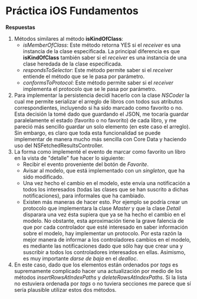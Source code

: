 Práctica iOS Fundamentos
===================



**Respuestas**

 1. Métodos similares al método **isKindOfClass**:
	 - *isMemberOfClass*: Este método retorna YES si el *receiver* es una instancia de la clase especificada. La principal diferencia es que **isKindOfClass**  también saber si el *receiver* es una instancia de una clase heredada de la clase especificada.
	 - *respondsToSelector*: Este método permite saber si el  *receiver* entiende el método que se le pasa por parámetro.
	 - *conformsToProtocol*: Este método permite saber si el *receiver* implementa el protocolo que se le pasa por parámetro.
 2. Para implementar la persistencia decidí hacerlo con la clase *NSCoder* la cual me permite serializar el arreglo de libros con todos sus atributos correspondientes, incluyendo si ha sido marcado como favorito o no. Esta decisión la tomé dado que guardando el JSON, me tocaría guardar paralelamente el estado (favorito o no favorito) de cada libro, y me pareció más sencillo guardar un solo elemento (en este caso el arreglo). Sin embargo, es claro que toda esta funcionalidad se puede implementar de manera mucho más sencilla con Core Data y haciendo uso del NSFetchedResultsController.
 3. La forma como implementé el evento de marcar como favorito un libro en la vista de "detalle" fue hacer lo siguiente:
	 - Recibir el evento proveniente del botón de *Favorite*.
	 - Avisar al modelo, que está implementado con un *singleton*, que ha sido modificado.
	 - Una vez hecho el cambio en el modelo, este envía una notificación a todos los interesados (todas las clases que se han suscrito a dichas notificaciones), para informales que ha cambiado.
	 - Existen más maneras de hacer esto. Por ejemplo se podría crear un protocolo que implementara la clase *Master* y que la clase *Detail* disparara una vez ésta supiera que ya se ha hecho el cambio en el modelo. No obstante, esta aproximación tiene la grave falencia de que por cada controlador que esté interesado en saber información sobre el modelo, hay implementar un protocolo. Por esta razón la mejor manera de informar a los controladores cambios en el modelo, es mediante las notificaciones dado que sólo hay que crear una y suscribir a todos los controladores interesados en ellas. Asimismo, es muy importante *darse de baja* en el *dealloc*.
 4. En este caso, dado que los elementos están ordenados por *tags* es supremamente complicado hacer una actualización por medio de los métodos *insertRowsAtIndexPaths* y *deleteRowsAtIndexPaths*. Si la lista  no estuviera ordenada por *tags* o no tuviera secciones me parece que sí sería plausible utilizar estos dos métodos. 
